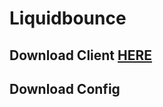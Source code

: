 # Liquidbounce


## Download Client [HERE](https://github.com/justQOL/liquidbounce/raw/main/liquidbounceplusplus-0.3.jar)

## Download Config 
